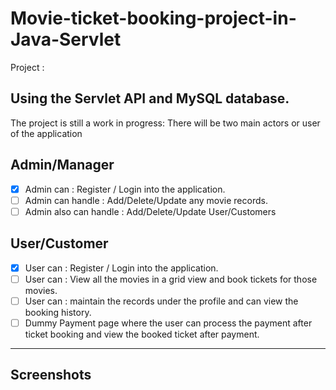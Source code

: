 
# Movie-ticket-booking-project-in-Java-Servlet
Project : <a href="https://github.com/Prajwal8674"></a>

## Using the Servlet API and MySQL database.

The project is still a work in progress:
There will be two main actors or user of the application 

## Admin/Manager

- [x] Admin can : Register / Login into the application.
- [ ] Admin can handle : Add/Delete/Update any movie records.
- [ ] Admin also can handle : Add/Delete/Update User/Customers

## User/Customer
- [x] User can : Register / Login into the application.
- [ ] User can : View all the movies in a grid view and book tickets for those movies.
- [ ] User can : maintain the records under the profile and can view the booking history.
- [ ] Dummy Payment page where the user can process the payment after ticket booking and view the booked ticket after payment.

---

## Screenshots